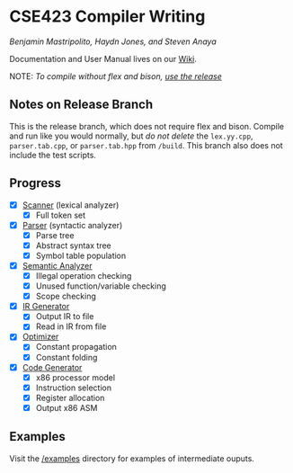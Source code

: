 # CSE423 Compiler Writing
_Benjamin Mastripolito, Haydn Jones, and Steven Anaya_

Documentation and User Manual lives on our [Wiki](https://github.com/benpm/CSE423/wiki).

NOTE: *To compile without flex and bison, [use the release](https://github.com/benpm/CSE423/releases)*

## Notes on Release Branch
This is the release branch, which does not require flex and bison. Compile and run like you
would normally, but *do not delete* the `lex.yy.cpp`, `parser.tab.cpp`, or `parser.tab.hpp` from `/build`.
This branch also does not include the test scripts.

## Progress
- [x] [Scanner](https://github.com/benpm/CSE423/wiki/Scanner-Parser) (lexical analyzer)
    - [x] Full token set
- [x] [Parser](https://github.com/benpm/CSE423/wiki/Scanner-Parser) (syntactic analyzer)
    - [x] Parse tree
    - [x] Abstract syntax tree
    - [x] Symbol table population
- [x] [Semantic Analyzer](https://github.com/benpm/CSE423/wiki/Semantic-Analyzer)
    - [x] Illegal operation checking
    - [x] Unused function/variable checking
    - [x] Scope checking
- [X] [IR Generator](https://github.com/benpm/CSE423/wiki/Intermediate-Representation)
    - [X] Output IR to file
    - [X] Read in IR from file
- [X] [Optimizer](https://github.com/benpm/CSE423/wiki/Optimizer)
    - [X] Constant propagation
    - [X] Constant folding
- [X] [Code Generator](https://github.com/benpm/CSE423/wiki/Code-Generator)
    - [X] x86 processor model
    - [X] Instruction selection
    - [X] Register allocation
    - [X] Output x86 ASM

## Examples
Visit the [/examples](/examples) directory for examples of intermediate ouputs.

